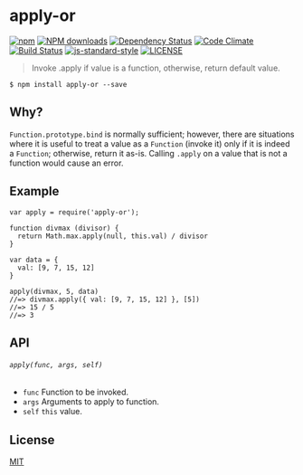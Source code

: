 # apply-or

[![npm](https://img.shields.io/npm/v/apply-or.svg)](https://www.npmjs.org/package/apply-or)  [![NPM downloads](http://img.shields.io/npm/dm/apply-or.svg)](https://www.npmjs.org/package/apply-or) [![Dependency Status](https://gemnasium.com/wilmoore/apply-or.js.svg)](https://gemnasium.com/wilmoore/apply-or.js) [![Code Climate](https://codeclimate.com/github/wilmoore/apply-or.js/badges/gpa.svg)](https://codeclimate.com/github/wilmoore/apply-or.js) [![Build Status](http://img.shields.io/travis/wilmoore/apply-or.js.svg)](https://travis-ci.org/wilmoore/apply-or.js) [![js-standard-style](https://img.shields.io/badge/code%20style-standard-brightgreen.svg?style=flat-square)](https://github.com/feross/standard) [![LICENSE](http://img.shields.io/npm/l/apply-or.svg)](license)

> Invoke .apply if value is a function, otherwise, return default value.

    $ npm install apply-or --save

## Why?

`Function.prototype.bind` is normally sufficient; however, there are situations where it is useful to treat a value as a `Function` (invoke it) only if it is indeed a `Function`; otherwise, return it as-is. Calling `.apply` on a value that is not a function would cause an error.

## Example

    var apply = require('apply-or');

    function divmax (divisor) {
      return Math.max.apply(null, this.val) / divisor
    }

    var data = {
      val: [9, 7, 15, 12]
    }

    apply(divmax, 5, data)
    //=> divmax.apply({ val: [9, 7, 15, 12] }, [5])
    //=> 15 / 5
    //=> 3

## API

###### `apply(func, args, self)`

 * `func` Function to be invoked.
 * `args` Arguments to apply to function.
 * `self` `this` value.

## License

  [MIT](license)

